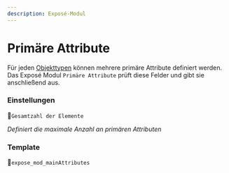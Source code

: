 ```yaml
---
description: Exposé-Modul
---
```


# Primäre Attribute

Für jeden [Objekttypen](../objekttypen.md) können mehrere primäre Attribute definiert werden. Das Exposé Modul `Primäre Attribute` prüft diese Felder und gibt sie anschließend aus.

### Einstellungen

🔹`Gesamtzahl der Elemente`

_Definiert die maximale Anzahl an primären Attributen_

### Template

🔸`expose_mod_mainAttributes`

